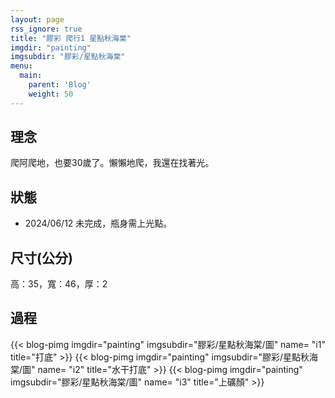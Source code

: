 ```yaml
---
layout: page
rss_ignore: true
title: "膠彩 爬行1 星點秋海棠"
imgdir: "painting"
imgsubdir: "膠彩/星點秋海棠"
menu:
  main:
    parent: 'Blog'
    weight: 50
---
```

## **理念** ##
爬阿爬地，也要30歲了。懶懶地爬，我還在找著光。

## **狀態** ##
* 2024/06/12 未完成，瓶身需上光點。

## **尺寸(公分)** ##
高：35，寬：46，厚：2


## **過程** ##
{{< blog-pimg imgdir="painting" imgsubdir="膠彩/星點秋海棠/圖" name= "i1" title="打底" >}}
{{< blog-pimg imgdir="painting" imgsubdir="膠彩/星點秋海棠/圖" name= "i2" title="水干打底" >}}
{{< blog-pimg imgdir="painting" imgsubdir="膠彩/星點秋海棠/圖" name= "i3" title="上礦顏" >}}
